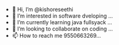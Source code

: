 - 👋 Hi, I’m @kishoreseethi
- 👀 I’m interested in software dveloping ...
- 🌱 I’m currently learning java fullsyack ...
- 💞️ I’m looking to collaborate on coding ...
- 📫 How to reach me  9550663269...

<!---
kishoreseethi/kishoreseethi is a ✨ special ✨ repository because its `README.md` (this file) appears on your GitHub profile.
You can click the Preview link to take a look at your changes.
--->
